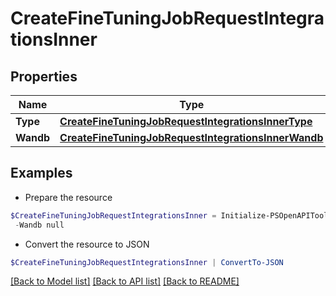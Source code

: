 # CreateFineTuningJobRequestIntegrationsInner
## Properties

Name | Type | Description | Notes
------------ | ------------- | ------------- | -------------
**Type** | [**CreateFineTuningJobRequestIntegrationsInnerType**](CreateFineTuningJobRequestIntegrationsInnerType.md) |  | 
**Wandb** | [**CreateFineTuningJobRequestIntegrationsInnerWandb**](CreateFineTuningJobRequestIntegrationsInnerWandb.md) |  | 

## Examples

- Prepare the resource
```powershell
$CreateFineTuningJobRequestIntegrationsInner = Initialize-PSOpenAPIToolsCreateFineTuningJobRequestIntegrationsInner  -Type null `
 -Wandb null
```

- Convert the resource to JSON
```powershell
$CreateFineTuningJobRequestIntegrationsInner | ConvertTo-JSON
```

[[Back to Model list]](../README.md#documentation-for-models) [[Back to API list]](../README.md#documentation-for-api-endpoints) [[Back to README]](../README.md)


